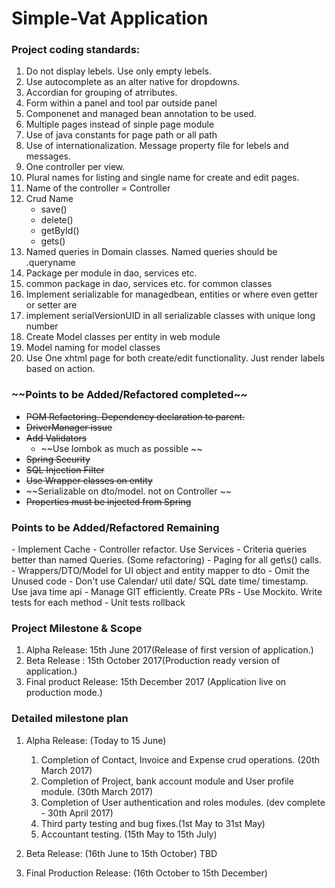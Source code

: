 <h1>Simple-Vat Application</h1>

<h3>Project coding standards:</h3>


1. Do not display lebels. Use only empty lebels.
2. Use autocomplete as an alter native for dropdowns.
3. Accordian for grouping of atrributes.
4. Form within a panel and tool par outside panel
5. Componenet and managed bean annotation to be used.
6. Multiple pages instead of sinple page module
7. Use of java constants for page path or all path
8. Use of internationalization. Message property file for lebels and messages.
9. One controller per view. 
10. Plural names for listing and single name for create and edit pages.
11. Name of the controller = <View Name>Controller
12. Crud Name
    - save<Domain>()
	- delete<Domain>()
	- get<Domain>ById()
	- get<Domain>s()
13. Named queries in Domain classes. Named queries should be <Domain>.queryname
14. Package per module in dao, services etc.
15. common package in dao, services etc. for common classes
16. Implement serializable for managedbean, entities or where even getter or setter are
17. implement serialVersionUID in all serializable classes with unique long number
18. Create Model classes per entity in web module
19. <Domain>Model naming for model classes
20. Use One xhtml page for both create/edit functionality. Just render labels based on action.

<h3>~~Points to be Added/Refactored completed~~</h3>

- ~~POM Refactoring. Dependency declaration to parent.~~
- ~~DriverManager issue~~
- ~~Add Validators~~
    - ~~Use lombok as much as possible ~~
- ~~Spring Security~~
- ~~SQL Injection Filter~~
- ~~Use Wrapper classes on entity~~
- ~~Serializable on dto/model. not on Controller ~~
- ~~Properties must be injected from Spring~~
<h3>Points to be Added/Refactored Remaining </h3>
- Implement Cache
- Controller refactor. Use Services
- Criteria queries better than named Queries. (Some refactoring)
    - Paging for all get\<Domain>s() calls.
- Wrappers/DTO/Model for UI object and entity mapper to dto
- Omit the Unused code
- Don't use Calendar/ util date/ SQL date time/ timestamp. Use java time api
- Manage GIT efficiently. Create PRs
- Use Mockito. Write tests for each method
- Unit tests rollback

  
<h3>Project Milestone & Scope</h3>

1. Alpha Release: 15th June 2017(Release of first version of application.)
2. Beta Release : 15th October 2017(Production ready version of application.)
3. Final product Release: 15th December 2017 (Application live on production mode.)


<h3>Detailed milestone plan</h3>

1. Alpha Release: (Today to 15 June)
	1. Completion of Contact, Invoice and Expense crud operations. (20th March 2017)
	2. Completion of Project, bank account module and User profile module. (30th March 2017) 
	3. Completion of User authentication and roles modules. (dev complete - 30th April 2017) 
	4. Third party testing and bug fixes.(1st May to 31st May)
	5. Accountant testing. (15th May to 15th July)

2. Beta Release: (16th June to 15th October)
	TBD
3. Final Production Release: (16th October to 15th December)   

